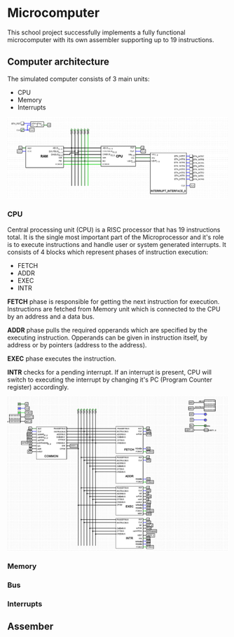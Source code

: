 # Microcomputer
This school project successfully implements a fully functional microcomputer with its own assembler supporting up to 19 instructions.

## Computer architecture
The simulated computer consists of 3 main units:
- CPU
- Memory
- Interrupts

![](https://raw.githubusercontent.com/stevomitric/Microcomputer/main/docs/sample1.png)

### CPU
Central processing unit (CPU) is a RISC processor that has 19 instructions total. It is the single most important part of the Microprocessor and it's role is to execute instructions and handle user or system generated interrupts. It consists of 4 blocks which represent phases of instruction execution:
- FETCH
- ADDR
- EXEC
- INTR

**FETCH** phase is responsible for getting the next instruction for execution. Instructions are fetched from Memory unit which is connected to the CPU by an address and a data bus.

**ADDR** phase pulls the required opperands which are specified by the executing instruction. Opperands can be given in instruction itself, by address or by pointers (address to the address).

**EXEC** phase executes the instruction.

**INTR** checks for a pending interrupt. If an interrupt is present, CPU will switch to executing the interrupt by changing it's PC (Program Counter register) accordingly.

![](https://raw.githubusercontent.com/stevomitric/Microcomputer/main/docs/sample2.png)

### Memory

### Bus

### Interrupts

## Assember
